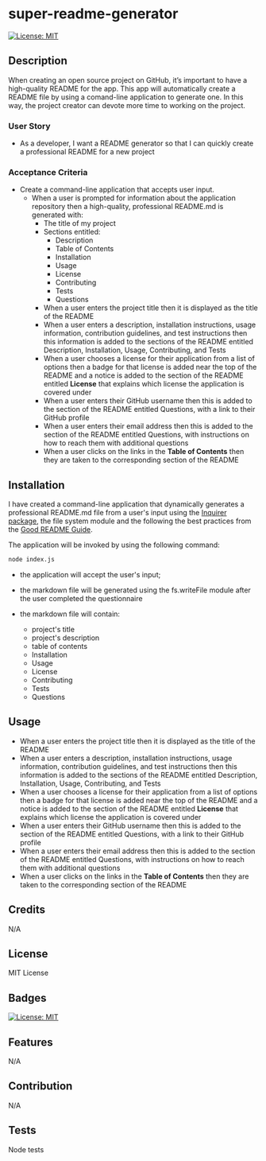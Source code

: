 <!-- @format -->

# super-readme-generator

[![License: MIT](https://img.shields.io/badge/License-MIT-yellow.svg)](https://opensource.org/licenses/MIT)

## Description

When creating an open source project on GitHub, it’s important to have a high-quality README for the app. This app will automatically create a README file by using a comand-line application to generate one. In this way, the project creator can devote more time to working on the project.

### User Story

- As a developer, I want a README generator so that I can quickly create a professional README for a new project

### Acceptance Criteria

- Create a command-line application that accepts user input.
  - When a user is prompted for information about the application repository then a high-quality, professional README.md is generated with:
    - The title of my project
    - Sections entitled:
      - Description
      - Table of Contents
      - Installation
      - Usage
      - License
      - Contributing
      - Tests
      - Questions
    - When a user enters the project title then it is displayed as the title of the README
    - When a user enters a description, installation instructions, usage information, contribution guidelines, and test instructions then this information is added to the sections of the README entitled Description, Installation, Usage, Contributing, and Tests
    - When a user chooses a license for their application from a list of options then a badge for that license is added near the top of the README and a notice is added to the section of the README entitled **License** that explains which license the application is covered under
    - When a user enters their GitHub username then this is added to the section of the README entitled Questions, with a link to their GitHub profile
    - When a user enters their email address then this is added to the section of the README entitled Questions, with instructions on how to reach them with additional questions
    - When a user clicks on the links in the **Table of Contents** then they are taken to the corresponding section of the README

## Installation

I have created a command-line application that dynamically generates a professional README.md file from a user's input using the [Inquirer package](https://www.npmjs.com/package/inquirer), the file system module and the following the best practices from the [Good README Guide](../../01-HTML-Git-CSS/04-Important/Good-README-Guide/README.md).

The application will be invoked by using the following command:

```bash
node index.js
```

- the application will accept the user's input;
- the markdown file will be generated using the fs.writeFile module after the user completed the questionnaire
- the markdown file will contain:

  - project's title
  - project's description
  - table of contents
  - Installation
  - Usage
  - License
  - Contributing
  - Tests
  - Questions

## Usage

- When a user enters the project title then it is displayed as the title of the README
- When a user enters a description, installation instructions, usage information, contribution guidelines, and test instructions then this information is added to the sections of the README entitled Description, Installation, Usage, Contributing, and Tests
- When a user chooses a license for their application from a list of options then a badge for that license is added near the top of the README and a notice is added to the section of the README entitled **License** that explains which license the application is covered under
- When a user enters their GitHub username then this is added to the section of the README entitled Questions, with a link to their GitHub profile
- When a user enters their email address then this is added to the section of the README entitled Questions, with instructions on how to reach them with additional questions
- When a user clicks on the links in the **Table of Contents** then they are taken to the corresponding section of the README

## Credits

N/A

## License

MIT License

## Badges

[![License: MIT](https://img.shields.io/badge/License-MIT-yellow.svg)](https://opensource.org/licenses/MIT)

## Features

N/A

## Contribution

N/A

## Tests

Node tests
